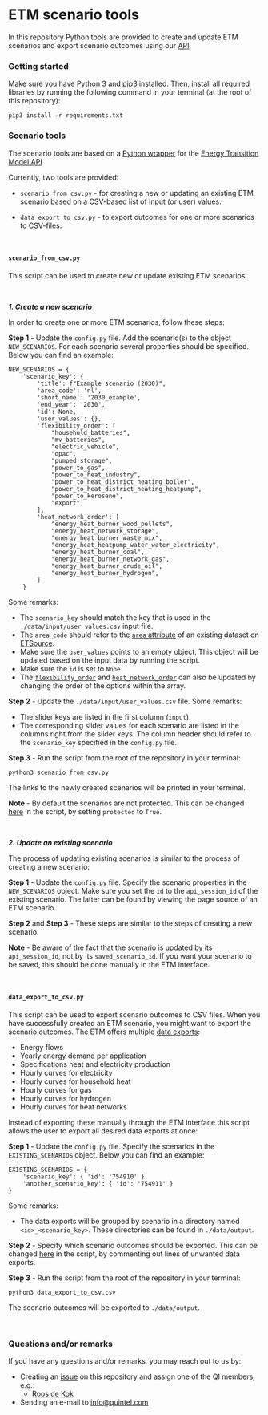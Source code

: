 # ETM scenario tools

In this repository Python tools are provided to create and update ETM scenarios and export scenario outcomes using our [API](https://www.energytransitionmodel.com/api).

### Getting started

Make sure you have [Python 3](https://www.python.org/downloads/) and [pip3](https://pip.pypa.io/en/stable/installing/) installed. Then, install all required libraries by running the following command in your terminal (at the root of this repository):

```
pip3 install -r requirements.txt
```

### Scenario tools

The scenario tools are based on a [Python wrapper](https://github.com/quintel/third-party) for the [Energy Transition Model API](https://www.energytransitionmodel.com/api).

Currently, two tools are provided:
* `scenario_from_csv.py` - for creating a new or updating an existing ETM scenario based on a CSV-based list of input (or user) values.

* `data_export_to_csv.py` - to export outcomes for one or more scenarios to CSV-files.

<br>

#### `scenario_from_csv.py`

This script can be used to create new or update existing ETM scenarios.

<br>

**_1. Create a new scenario_**

In order to create one or more ETM scenarios, follow these steps:

**Step 1** - Update the `config.py` file. Add the scenario(s) to the object `NEW_SCENARIOS`. For each scenario several properties should be specified. Below you can find an example:

```
NEW_SCENARIOS = {
    'scenario_key': {
        'title': f"Example scenario (2030)",
        'area_code': 'nl',
        'short_name': '2030_example',
        'end_year': '2030',
        'id': None,
        'user_values': {},
        'flexibility_order': [
            "household_batteries",
            "mv_batteries",
            "electric_vehicle",
            "opac",
            "pumped_storage",
            "power_to_gas",
            "power_to_heat_industry",
            "power_to_heat_district_heating_boiler",
            "power_to_heat_district_heating_heatpump",
            "power_to_kerosene",
            "export",
        ],
        'heat_network_order': [
            "energy_heat_burner_wood_pellets",
            "energy_heat_network_storage",
            "energy_heat_burner_waste_mix",
            "energy_heat_heatpump_water_water_electricity",
            "energy_heat_burner_coal",
            "energy_heat_burner_network_gas",
            "energy_heat_burner_crude_oil",
            "energy_heat_burner_hydrogen",
        ]
    }
```

Some remarks:
  * The `scenario_key` should match the key that is used in the  `./data/input/user_values.csv` input file.
  * The `area_code` should refer to the [`area` attribute](https://github.com/quintel/etsource/blob/master/datasets/nl/nl.full.ad#L1) of an existing dataset on [ETSource](https://github.com/quintel/etsource/tree/master/datasets).
  * Make sure the `user_values` points to an empty object. This object will be updated based on the input data by running the script.
  * Make sure the `id` is set to `None`.
  * The [`flexibility_order`](https://pro.energytransitionmodel.com/scenario/flexibility/excess_electricity/order-of-flexibility-options) and [`heat_network_order`](https://pro.energytransitionmodel.com/scenario/supply/heat_merit/priority-of-dispatchable-heat-producers) can also be updated by changing the order of the options within the array.

**Step 2** - Update the `./data/input/user_values.csv` file. Some remarks:
  * The slider keys are listed in the first column (`input`).
  * The corresponding slider values for each scenario are listed in the columns right from the slider keys. The column header should refer to the `scenario_key` specified in the `config.py` file.

**Step 3** - Run the script from the root of the repository in your terminal:

```
python3 scenario_from_csv.py
```

The links to the newly created scenarios will be printed in your terminal.

**Note** - By default the scenarios are not protected. This can be changed [here](https://github.com/quintel/scenario-tools/blob/master/scenario_from_csv.py#L42) in the script, by setting `protected` to `True`.

<br>

**_2. Update an existing scenario_**

The process of updating existing scenarios is similar to the process of creating a new scenario:

**Step 1** - Update the `config.py` file. Specify the scenario properties in the `NEW_SCENARIOS` object. Make sure you set the `id` to the `api_session_id` of the existing scenario. The latter can be found by viewing the page source of an ETM scenario.

**Step 2** and **Step 3** - These steps are similar to the steps of creating a new scenario.

**Note** - Be aware of the fact that the scenario is updated by its `api_session_id`, not by its `saved_scenario_id`. If you want your scenario to be saved, this should be done manually in the ETM interface.

<br>

#### `data_export_to_csv.py`

This script can be used to export scenario outcomes to CSV files. When you have successfully created an ETM scenario, you might want to export the scenario outcomes. The ETM offers multiple [data exports](https://pro.energytransitionmodel.com/scenario/data/data_export/energy-flows):
* Energy flows
* Yearly energy demand per application
* Specifications heat and electricity production
* Hourly curves for electricity
* Hourly curves for household heat
* Hourly curves for gas
* Hourly curves for hydrogen
* Hourly curves for heat networks

Instead of exporting these manually through the ETM interface this script allows the user to export all desired data exports at once:

**Step 1** - Update the `config.py` file. Specify the scenarios in the `EXISTING_SCENARIOS` object. Below you can find an example:

```
EXISTING_SCENARIOS = {
    'scenario_key': { 'id': '754910' },
    'another_scenario_key': { 'id': '754911' }
}
```

Some remarks:
* The data exports will be grouped by scenario in a directory named `<id>_<scenario_key>`. These directories can be found in `./data/output`.

**Step 2** - Specify which scenario outcomes should be exported. This can be changed [here](https://github.com/quintel/scenario-tools/blob/master/data_export_to_csv.py#L129-L137) in the script, by commenting out lines of unwanted data exports.

**Step 3** - Run the script from the root of the repository in your terminal:

```
python3 data_export_to_csv.csv
```

The scenario outcomes will be exported to `./data/output`.

<br>

### Questions and/or remarks

If you have any questions and/or remarks, you may reach out to us by:
* Creating an [issue](https://github.com/quintel/scenario-tools/issues) on this repository and assign one of the QI members, e.g.:
  * [Roos de Kok](https://www.github.com/redekok)
* Sending an e-mail to [info@quintel.com](mailto:info@quintel.com)
